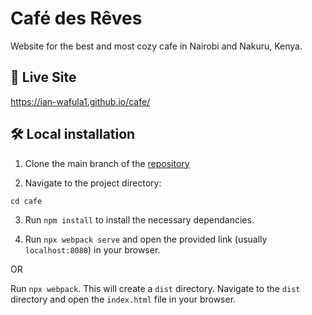 
# Café des Rêves

Website for the best and most cozy cafe in Nairobi and Nakuru, Kenya.

## 🚀 Live Site
https://ian-wafula1.github.io/cafe/

## 🛠️ Local installation
1. Clone the main branch of the [repository](https://github.com/Ian-wafula1/cafe/tree/main)

2. Navigate to the project directory:

```cd cafe```

3. Run `npm install` to install the necessary dependancies.

4. Run `npx webpack serve` and open the provided link (usually `localhost:8080`) in your browser.

OR

Run `npx webpack`. This will create a `dist` directory. Navigate to the `dist` directory and open the `index.html` file in your browser.